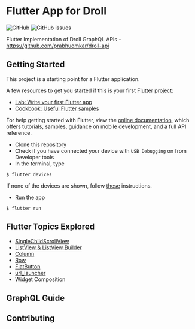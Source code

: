 # Flutter App for Droll 
![GitHub](https://img.shields.io/github/license/vishal-android-freak/Droll-flutter)
![GitHub issues](https://img.shields.io/github/issues/vishal-android-freak/Droll-flutter)

Flutter Implementation of Droll GraphQL APIs - https://github.com/prabhuomkar/droll-api

## Getting Started

This project is a starting point for a Flutter application.

A few resources to get you started if this is your first Flutter project:

- [Lab: Write your first Flutter app](https://flutter.dev/docs/get-started/codelab)
- [Cookbook: Useful Flutter samples](https://flutter.dev/docs/cookbook)

For help getting started with Flutter, view the
[online documentation](https://flutter.dev/docs), which offers tutorials,
samples, guidance on mobile development, and a full API reference.


- Clone this repository
- Check if you have connected your device with `USB Debugging` on from Developer tools
- In the terminal, type

```$ flutter devices```

If none of the devices are shown, follow [these](https://flutter.dev/docs/get-started/install) instructions.

- Run the app

```$ flutter run```

## Flutter Topics Explored
- [SingleChildScrollView](https://api.flutter.dev/flutter/widgets/SingleChildScrollView-class.html)
- [ListView & ListView Builder](https://api.flutter.dev/flutter/widgets/ListView/ListView.builder.html)
- [Column](https://api.flutter.dev/flutter/widgets/Column-class.html)
- [Row](https://api.flutter.dev/flutter/widgets/Row-class.html)
- [FlatButton](https://api.flutter.dev/flutter/material/FlatButton-class.html)
- [url_launcher](https://pub.dev/packages/url_launcher)
- Widget Composition

## GraphQL Guide

## Contributing
